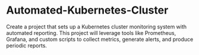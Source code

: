 # Automated-Kubernetes-Cluster
Create a project that sets up a Kubernetes cluster monitoring system with automated reporting. This project will leverage tools like Prometheus, Grafana, and custom scripts to collect metrics, generate alerts, and produce periodic reports.
